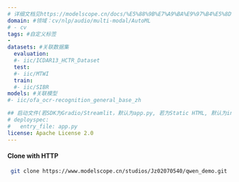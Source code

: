 ```yaml
---
# 详细文档见https://modelscope.cn/docs/%E5%88%9B%E7%A9%BA%E9%97%B4%E5%8D%A1%E7%89%87
domain: #领域：cv/nlp/audio/multi-modal/AutoML
# - cv
tags: #自定义标签
-
datasets: #关联数据集
  evaluation:
  #- iic/ICDAR13_HCTR_Dataset
  test:
  #- iic/MTWI
  train:
  #- iic/SIBR
models: #关联模型
#- iic/ofa_ocr-recognition_general_base_zh

## 启动文件(若SDK为Gradio/Streamlit，默认为app.py, 若为Static HTML, 默认为index.html)
# deployspec:
#   entry_file: app.py
license: Apache License 2.0
---
```

#### Clone with HTTP
```bash
 git clone https://www.modelscope.cn/studios/Jz02070540/qwen_demo.git
```